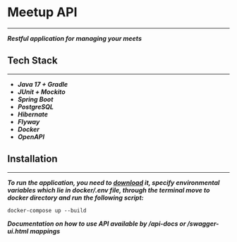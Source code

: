 # Meetup API

___
***Restful application for managing your meets***

## Tech Stack

___

* ***Java 17 + Gradle***
* ***JUnit + Mockito***
* ***Spring Boot***
* ***PostgreSQL***
* ***Hibernate***
* ***Flyway***
* ***Docker***
* ***OpenAPI***

## Installation

___
***To run the application,
you need to [download](https://github.com/iZouiR/meetup-api/releases) it,
specify environmental variables which lie in docker/.env file,
through the terminal move to docker directory and run the following script:***

```
docker-compose up --build
```

***Documentation on how to use API
available by /api-docs or /swagger-ui.html mappings***